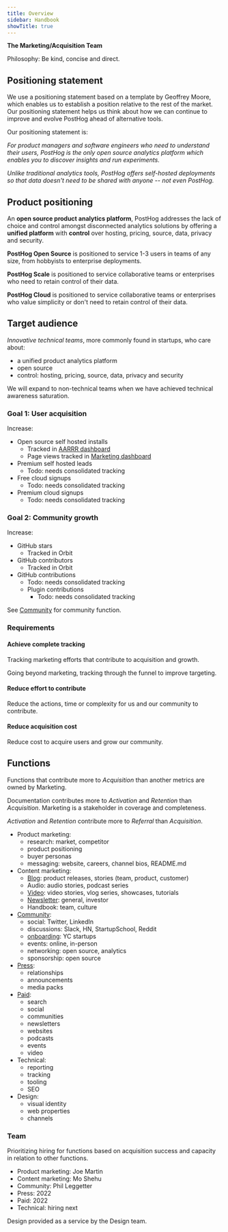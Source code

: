 ```yaml
---
title: Overview
sidebar: Handbook
showTitle: true
---
```


**The Marketing/Acquisition Team**

Philosophy: Be kind, concise and direct.


## Positioning statement

We use a positioning statement based on a template by Geoffrey Moore, which enables us to establish a position relative to the rest of the market. Our positioning statement helps us think about how we can continue to improve and evolve PostHog ahead of alternative tools.

Our positioning statement is:

_For product managers and software engineers who need to understand their users, PostHog is the only open source analytics platform which enables you to discover insights and run experiments._ 

_Unlike traditional analytics tools, PostHog offers self-hosted deployments so that data doesn't need to be shared with anyone -- not even PostHog._ 

## Product positioning

An **open source product analytics platform**, PostHog addresses the lack of choice and control amongst disconnected analytics solutions by offering a **unified platform** with **control** over hosting, pricing, source, data, privacy and security.

**PostHog Open Source** is positioned to service 1-3 users in teams of any size, from hobbyists to enterprise deployments.

**PostHog Scale** is positioned to service collaborative teams or enterprises who need to retain control of their data. 

**PostHog Cloud** is positioned to service collaborative teams or enterprises who value simplicity or don't need to retain control of their data.

## Target audience

*Innovative technical teams*, more commonly found in startups, who care about:

- a unified product analytics platform
- open source
- control: hosting, pricing, source, data, privacy and security

We will expand to non-technical teams when we have achieved technical awareness saturation.

### Goal 1: User acquisition

Increase:

- Open source self hosted installs
  - Tracked in [AARRR dashboard](https://app.posthog.com/dashboard/2973)
  - Page views tracked in [Marketing dashboard](https://app.posthog.com/dashboard/2881)
- Premium self hosted leads
  - Todo: needs consolidated tracking
- Free cloud signups
  - Todo: needs consolidated tracking
- Premium cloud signups
  - Todo: needs consolidated tracking

### Goal 2: Community growth

Increase:

- GitHub stars
  -  Tracked in Orbit
- GitHub contributors
  -  Tracked in Orbit
- GitHub contributions
  - Todo: needs consolidated tracking
  - Plugin contributions
    - Todo: needs consolidated tracking

See [Community](./marketing/community) for community function.

### Requirements

#### Achieve complete tracking

Tracking marketing efforts that contribute to acquisition and growth.

Going beyond marketing, tracking through the funnel to improve targeting.

#### Reduce effort to contribute

Reduce the actions, time or complexity for us and our community to contribute.

#### Reduce acquisition cost

Reduce cost to acquire users and grow our community.


## Functions

Functions that contribute more to *Acquisition* than another metrics are owned by Marketing.

Documentation contributes more to *Activation* and *Retention* than *Acquisition*. Marketing is a stakeholder in coverage and completeness.

*Activation* and *Retention* contribute more to *Referral* than *Acquisition*.

- Product marketing:
  - research: market, competitor
  - product positioning
  - buyer personas
  - messaging: website, careers, channel bios, README.md
- Content marketing:
  - [Blog](./marketing/blog): product releases, stories (team, product, customer)
  - Audio: audio stories, podcast series
  - [Video](https://www.youtube.com/channel/UCn4mJ4kK5KVSvozJre645LA): video stories, vlog series, showcases, tutorials
  - [Newsletter](./marketing/newsletter): general, investor
  - Handbook: team, culture
- [Community](./marketing/community):
  - social: Twitter, LinkedIn
  - discussions: Slack, HN, StartupSchool, Reddit
  - [onboarding](https://posthog.com/handbook/growth/sales/yc-onboarding): YC startups
  - events: online, in-person
  - networking: open source, analytics
  - sponsorship: open source
- [Press](./marketing/press):
  - relationships
  - announcements
  - media packs
- [Paid](./marketing/paid):
  - search
  - social
  - communities
  - newsletters
  - websites
  - podcasts
  - events
  - video
- Technical:
  - reporting
  - tracking
  - tooling
  - SEO
- Design:
  - visual identity
  - web properties
  - channels

### Team

Prioritizing hiring for functions based on acquisition success and capacity in relation to other functions.

- Product marketing: Joe Martin
- Content marketing: Mo Shehu
- Community: Phil Leggetter
- Press: 2022
- Paid: 2022
- Technical: hiring next

Design provided as a service by the Design team.
